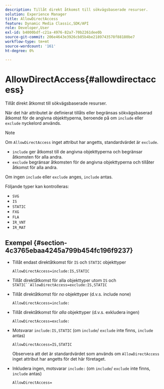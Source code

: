 ```yaml
---
description: Tillåt direkt åtkomst till sökvägsbaserade resurser.
solution: Experience Manager
title: AllowDirectAccess
feature: Dynamic Media Classic,SDK/API
role: Developer,User
exl-id: b4000bdf-c21a-4976-82a7-70b2261dee0b
source-git-commit: 206e4643e3926cb85b4be2189743578f88180be7
workflow-type: tm+mt
source-wordcount: '161'
ht-degree: 0%

---
```


# AllowDirectAccess{#allowdirectaccess}

Tillåt direkt åtkomst till sökvägsbaserade resurser.

När det här attributet är definierat tillåts eller begränsas sökvägsbaserad åtkomst för de angivna objekttyperna, beroende på om `include` eller `exclude` nyckelord används.

>[!NOTE]
>
>Om `AllowDirectAccess` inget attribut har angetts, standardvärdet är `exclude`.

* `include` ger åtkomst till de angivna objekttyperna och begränsar åtkomsten för alla andra.
* `exclude` begränsar åtkomsten för de angivna objekttyperna och tillåter åtkomst för alla andra.

Om ingen `include` eller `exclude` anges, `include` antas.

Följande typer kan kontrolleras:

* `SVG`
* `IS`
* `STATIC`
* `FXG`
* `FLA`
* `IR_VNT`
* `IR_MAT`

## Exempel {#section-4c3765ebaa4245a799b454fc196f9237}

* Tillåt endast direktåtkomst för `IS` och `STATIC` objekttyper

   `AllowDirectAccess=include:IS,STATIC`

* Tillåt direktåtkomst för alla objekttyper utom `IS` och `STATIC``AllowDirectAccess=exclude:IS,STATIC`

* Tillåt direktåtkomst för *no* objekttyper (d.v.s. include none)

   `AllowDirectAccess=include:`

* Tillåt direktåtkomst för *alla* objekttyper (d.v.s. exkludera ingen)

   `AllowDirectAccess=exclude:`

* Motsvarar `include:IS,STATIC` (om `include`/ `exclude` inte finns, `include` antas)

   `AllowDirectAccess=IS,STATIC`

   Observera att det är standardvärdet som används om `AllowDirectAccess` inget attribut har angetts för det här företaget.

* Inkludera ingen, motsvarar `include:` (om `include`/ `exclude` inte finns, `include` antas)

   `AllowDirectAccess=`
